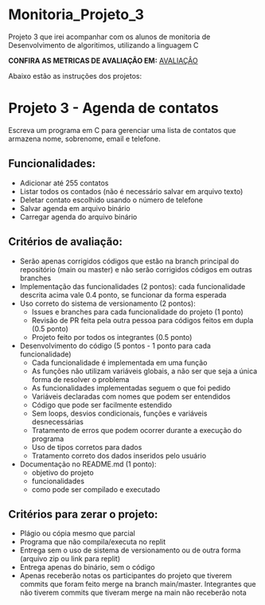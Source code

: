 # Monitoria_Projeto_3
Projeto 3 que irei acompanhar com os alunos de monitoria de Desenvolvimento de algoritimos, utilizando a linguagem C

**CONFIRA AS METRICAS DE AVALIAÇÂO EM:** [AVALIAÇÂO](Avaliação.md)

Abaixo estão as instruções dos projetos:

# Projeto 3 - Agenda de contatos

Escreva um programa em C para gerenciar uma lista de contatos que armazena nome, sobrenome, email e telefone.

## Funcionalidades:
- Adicionar até 255 contatos
- Listar todos os contados (não é necessário salvar em arquivo texto)
- Deletar contato escolhido usando o número de telefone
- Salvar agenda em arquivo binário
- Carregar agenda do arquivo binário

## Critérios de avaliação:
- Serão apenas corrigidos códigos que estão na branch principal do repositório (main ou master) e não serão corrigidos códigos em outras branches
- Implementação das funcionalidades (2 pontos): cada funcionalidade descrita acima vale 0.4 ponto, se funcionar da forma esperada
- Uso correto do sistema de versionamento (2 pontos):
  - Issues e branches para cada funcionalidade do projeto (1 ponto)
  - Revisão de PR feita pela outra pessoa para códigos feitos em dupla (0.5 ponto)
  - Projeto feito por todos os integrantes (0.5 ponto)
- Desenvolvimento do código (5 pontos - 1 ponto para cada funcionalidade)
  - Cada funcionalidade é implementada em uma função
  - As funções não utilizam variáveis globais, a não ser que seja a única forma de resolver o problema
  - As funcionalidades implementadas seguem o que foi pedido
  - Variáveis declaradas com nomes que podem ser entendidos
  - Código que pode ser facilmente estendido
  - Sem loops, desvios condicionais, funções e variáveis desnecessárias
  - Tratamento de erros que podem ocorrer durante a execução do programa
  - Uso de tipos corretos para dados
  - Tratamento correto dos dados inseridos pelo usuário
- Documentação no README.md (1 ponto):
  - objetivo do projeto
  - funcionalidades
  - como pode ser compilado e executado

## Critérios para zerar o projeto:
- Plágio ou cópia mesmo que parcial
- Programa que não compila/executa no replit
- Entrega sem o uso de sistema de versionamento ou de outra forma (arquivo zip ou link para replit)
- Entrega apenas do binário, sem o código
- Apenas receberão notas os participantes do projeto que tiverem commits que foram feito merge na branch main/master. Integrantes que não tiverem commits que tiveram merge na main não receberão nota
